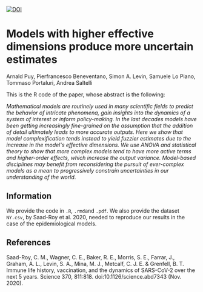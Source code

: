 [![DOI](https://zenodo.org/badge/DOI/10.5281/zenodo.4940173.svg)](https://doi.org/10.5281/zenodo.4940173)

# Models with higher effective dimensions produce more uncertain estimates

Arnald Puy, Pierfrancesco Beneventano, Simon A. Levin, Samuele Lo Piano, Tommaso Portaluri, Andrea Saltelli

This is the R code of the paper, whose abstract is the following: 

*Mathematical models are routinely used in many scientific fields to predict the behavior of intricate phenomena, gain insights into the dynamics of a system of interest or inform policy-making. In the last decades models have been getting increasingly fine-grained on the assumption that the addition of detail ultimately leads to more accurate outputs. Here we show that model complexification tends instead to yield fuzzier estimates due to the increase in the model's effective dimensions. We use ANOVA and statistical theory to show that more complex models tend to have more active terms and higher-order effects, which increase the output variance. Model-based disciplines may benefit from reconsidering the pursuit of ever-complex models as a mean to progressively constrain uncertainties in our understanding of the world*. 

## Information

We provide the code in `.R`, `.rmd`and `.pdf`. We also provide the dataset `NY.csv`, by Saad-Roy et al. 2020, needed to reproduce our results in the case of the epidemiological models.

## References

Saad-Roy, C. M., Wagner, C. E., Baker, R. E., Morris, S. E., Farrar, J., Graham, A. L., Levin, S. A., Mina, M. J., Metcalf, C. J. E. & Grenfell, B. T. Immune life history, vaccination, and the dynamics of SARS-CoV-2 over the next 5 years. Science 370, 811:818. doi:10.1126/science.abd7343 (Nov. 2020).

